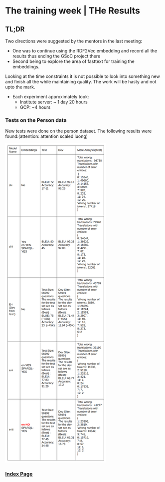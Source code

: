 # The training week | THe Results

## TL;DR

Two directions were suggested by the mentors in the last meeting:
- One was to continue using the RDF2Vec embedding and record all the results thus ending the GSoC project there
- Second being to explore the area of fasttext for training the embeddings.

Looking at the time constraints it is not possible to look into something new and finish all the while maintaining quality. The work will be hasty and not upto the mark.
- Each experiment approximately took:
    - Institute server: ~ 1 day 20 hours
    - GCP: ~4 hours
     
### Tests on the Person data

New tests were done on the person dataset. The following results were found:(attention: attention scaled luong)

<span align="centre">![table](static/table.png)</span>

### [Index Page](https://anandpanchbhai.com/A-Neural-QA-Model-for-DBpedia/)
